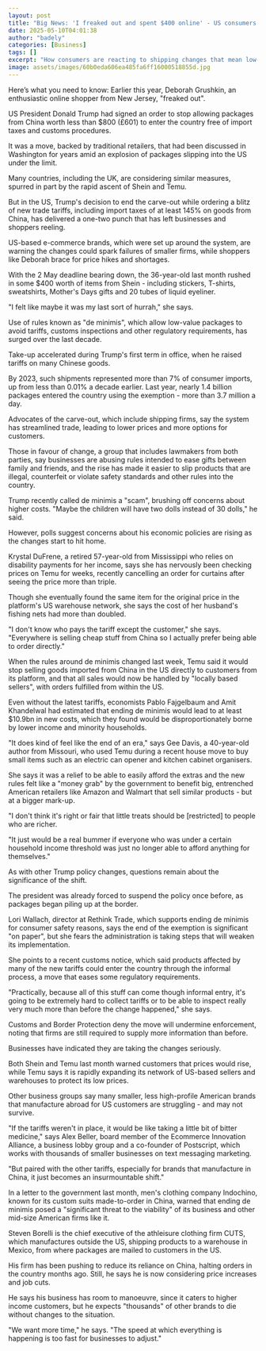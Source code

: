 ```yaml
---
layout: post
title: "Big News: 'I freaked out and spent $400 online' - US consumers on cheap shipping changes"
date: 2025-05-10T04:01:38
author: "badely"
categories: [Business]
tags: []
excerpt: "How consumers are reacting to shipping changes that mean low-value packages entering the US no longer avoid tariffs."
image: assets/images/60b0eda606ea485fa6ff16000518855d.jpg
---
```


Here’s what you need to know: Earlier this year, Deborah Grushkin, an enthusiastic online shopper from New Jersey, "freaked out".

US President Donald Trump had signed an order to stop allowing packages from China worth less than $800 (£601) to enter the country free of import taxes and customs procedures.

It was a move, backed by traditional retailers, that had been discussed in Washington for years amid an explosion of packages slipping into the US under the limit. 

Many countries, including the UK, are considering similar measures, spurred in part by the rapid ascent of Shein and Temu.

But in the US, Trump's decision to end the carve-out while ordering a blitz of new trade tariffs, including import taxes of at least 145% on goods from China, has delivered a one-two punch that has left businesses and shoppers reeling. 

US-based e-commerce brands, which were set up around the system, are warning the changes could spark failures of smaller firms, while shoppers like Deborah brace for price hikes and shortages.

With the 2 May deadline bearing down, the 36-year-old last month rushed in some $400 worth of items from Shein - including stickers, T-shirts, sweatshirts, Mother's Days gifts and 20 tubes of liquid eyeliner.

"I felt like maybe it was my last sort of hurrah," she says.

Use of rules known as "de minimis", which allow low-value packages to avoid tariffs, customs inspections and other regulatory requirements, has surged over the last decade.

Take-up accelerated during Trump's first term in office, when he raised tariffs on many Chinese goods. 

By 2023, such shipments represented more than 7% of consumer imports, up from less than 0.01% a decade earlier. Last year, nearly 1.4 billion packages entered the country using the exemption - more than 3.7 million a day. 

Advocates of the carve-out, which include shipping firms, say the system has streamlined trade, leading to lower prices and more options for customers.

Those in favour of change, a group that includes lawmakers from both parties, say businesses are abusing rules intended to ease gifts between family and friends, and the rise has made it easier to slip products that are illegal, counterfeit or violate safety standards and other rules into the country.  

Trump recently called de minimis a "scam", brushing off concerns about higher costs. "Maybe the children will have two dolls instead of 30 dolls," he said.

However, polls suggest concerns about his economic policies are rising as the changes start to hit home.

Krystal DuFrene, a retired 57-year-old from Mississippi who relies on disability payments for her income, says she has nervously been checking prices on Temu for weeks, recently cancelling an order for curtains after seeing the price more than triple. 

Though she eventually found the same item for the original price in the platform's US warehouse network, she says the cost of her husband's fishing nets had more than doubled.

"I don't know who pays the tariff except the customer," she says. "Everywhere is selling cheap stuff from China so I actually prefer being able to order directly."

When the rules around de minimis changed last week, Temu said it would stop selling goods imported from China in the US directly to customers from its platform, and that all sales would now be handled by "locally based sellers", with orders fulfilled from within the US.

Even without the latest tariffs, economists Pablo Fajgelbaum and Amit Khandelwal had estimated that ending de minimis would lead to at least $10.9bn in new costs, which they found would be disproportionately borne by lower income and minority households.

"It does kind of feel like the end of an era," says Gee Davis, a 40-year-old author from Missouri, who used Temu during a recent house move to buy small items such as an electric can opener and kitchen cabinet organisers.

She says it was a relief to be able to easily afford the extras and the new rules felt like a "money grab" by the government to benefit big, entrenched American retailers like Amazon and Walmart that sell similar products - but at a bigger mark-up. 

"I don't think it's right or fair that little treats should be [restricted] to people who are richer. 

"It just would be a real bummer if everyone who was under a certain household income threshold was just no longer able to afford anything for themselves." 

As with other Trump policy changes, questions remain about the significance of the shift. 

The president was already forced to suspend the policy once before, as packages began piling up at the border. 

Lori Wallach, director at Rethink Trade, which supports ending de minimis for consumer safety reasons, says the end of the exemption is significant "on paper", but she fears the administration is taking steps that will weaken its implementation. 

She points to a recent customs notice, which said products affected by many of the new tariffs could enter the country through the informal process, a move that eases some regulatory requirements.

"Practically, because all of this stuff can come though informal entry, it's going to be extremely hard to collect tariffs or to be able to inspect really very much more than before the change happened," she says. 

Customs and Border Protection deny the move will undermine enforcement, noting that firms are still required to supply more information than before.

Businesses have indicated they are taking the changes seriously.

Both Shein and Temu last month warned customers that prices would rise, while Temu says it is rapidly expanding its network of US-based sellers and warehouses to protect its low prices. 

Other business groups say many smaller, less high-profile American brands that manufacture abroad for US customers are struggling - and may not survive. 

"If the tariffs weren't in place, it would be like taking a little bit of bitter medicine," says Alex Beller, board member of the Ecommerce Innovation Alliance, a business lobby group and a co-founder of Postscript, which works with thousands of smaller businesses on text messaging marketing. 

"But paired with the other tariffs, especially for brands that manufacture in China, it just becomes an insurmountable shift."

In a letter to the government last month, men's clothing company Indochino, known for its custom suits made-to-order in China, warned that ending de minimis posed a "significant threat to the viability" of its business and other mid-size American firms like it.

Steven Borelli is the chief executive of the athleisure clothing firm CUTS, which manufactures outside the US, shipping products to a warehouse in Mexico, from where packages are mailed to customers in the US. 

His firm has been pushing to reduce its reliance on China, halting orders in the country months ago. Still, he says he is now considering price increases and job cuts. 

He says his business has room to manoeuvre, since it caters to higher income customers, but he expects "thousands" of other brands to die without changes to the situation. 

"We want more time," he says. "The speed at which everything is happening is too fast for businesses to adjust." 

